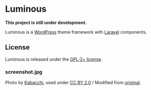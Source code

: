 # Luminous

**This project is still under development.**

Luminous is a [WordPress](https://wordpress.org/) theme framework with [Laravel](http://laravel.com/) components.

## License

Luminous is released under the [GPL-2+ license](LICENSE.txt).

### screenshot.jpg

Photo by [Kabacchi](https://www.flickr.com/photos/kabacchi/), used under [CC BY 2.0](https://creativecommons.org/licenses/by/2.0/) / Modified from [original](https://www.flickr.com/photos/kabacchi/4188995953/).
